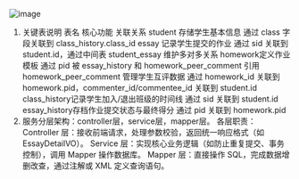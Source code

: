 ![image](https://github.com/user-attachments/assets/cf448d61-aa92-44de-90da-89851c969ce2)
1. 关键表说明
  表名	           核心功能	                            关联关系
​​student​​	        存储学生基本信息	              通过 class 字段关联到 class_history.class_id
​​essay​​	         记录学生提交的作业	              通过 sid 关联到 student.id，通过中间表 student_essay 维护多对多关系
​​homework​​	       定义作业模板	                通过 pid 被 essay_history 和 homework_peer_comment 引用
​​homework_peer_comment​​	管理学生互评数据	        通过 homework_id 关联到 homework.pid，commenter_id/commentee_id 关联到 student.id
​​class_history​​	  记录学生加入/退出班级的时间线	  通过 sid 关联到 student.id
​​essay_history​​	  存档作业提交状态与最终得分	    通过 pid 关联到 homework.pid
2. 服务分层架构：controller层，service层，mapper层。
各层职责：
​​Controller 层​​：接收前端请求，处理参数校验，返回统一响应格式（如 EssayDetailVO）。
​​Service 层​​：实现核心业务逻辑（如防止重复提交、事务控制），调用 Mapper 操作数据库。
​​Mapper 层​​：直接操作 SQL，完成数据增删改查，通过注解或 XML 定义查询语句。
